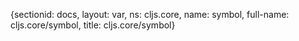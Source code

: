 {sectionid: docs, layout: var, ns: cljs.core, name: symbol, full-name: cljs.core/symbol,
  title: cljs.core/symbol}
